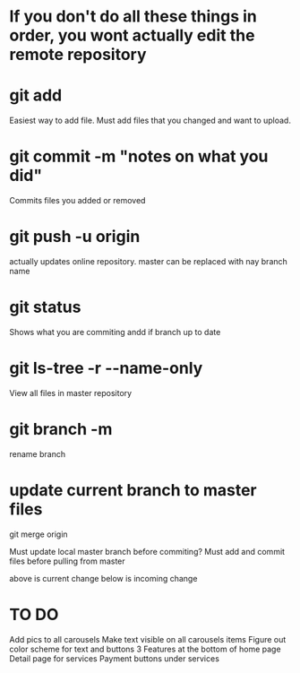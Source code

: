 
# If you don't do all these things in order, you wont actually edit the remote repository
# git add <file>
Easiest way to add file. Must add files that you changed and want to upload.
# git commit -m "notes on what you did"
Commits files you added or removed
 
# git push -u origin <branch>
actually updates online repository. master can be replaced with nay branch name

# git status
Shows what you are commiting andd if branch up to date

# git ls-tree -r <branch> --name-only
View all files in master repository

# git branch -m <new name>
rename branch

# update current branch to master files
git merge origin 

Must update local master branch before commiting?
Must add and commit files before pulling from master 

above is current change
below is incoming change

# TO DO
Add pics to all carousels
Make text visible on all carousels items
Figure out color scheme for text and buttons
3 Features at the bottom of home page
Detail page for services
Payment buttons under services